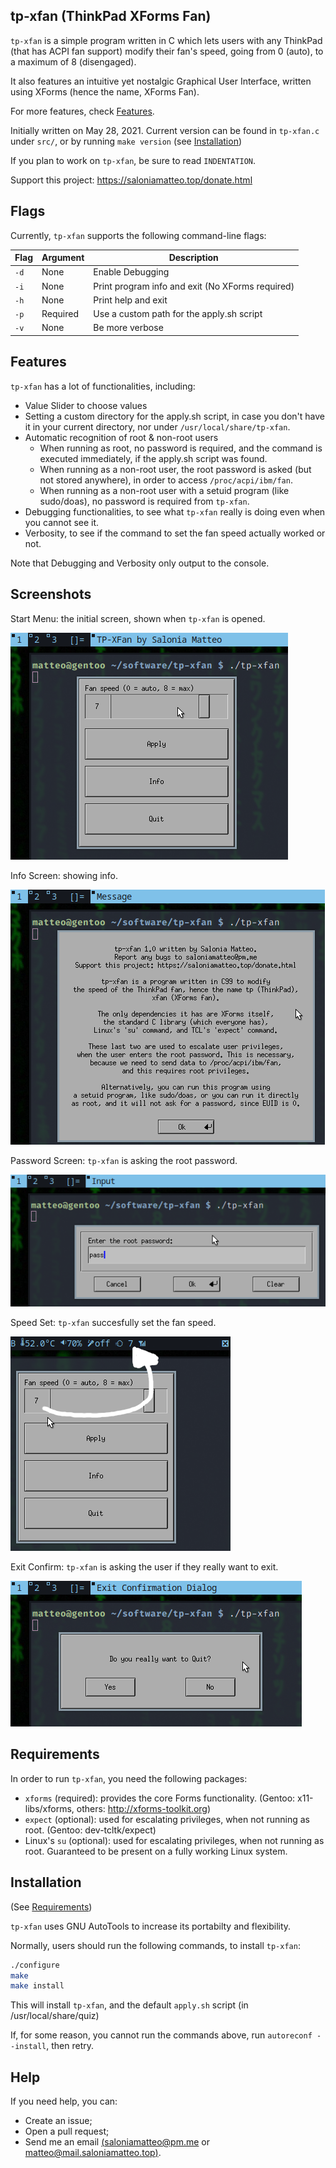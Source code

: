 ## tp-xfan (ThinkPad XForms Fan)

`tp-xfan` is a simple program written in C which lets users with
any ThinkPad (that has ACPI fan support) modify their fan's speed,
going from 0 (auto), to a maximum of 8 (disengaged).

It also features an intuitive yet nostalgic Graphical User Interface,
written using XForms (hence the name, XForms Fan).

For more features, check [Features](#Features).

Initially written on May 28, 2021.
Current version can be found in `tp-xfan.c` under `src/`,
or by running `make version` (see [Installation](#Installation))

If you plan to work on `tp-xfan`, be sure to read `INDENTATION`.

Support this project: https://saloniamatteo.top/donate.html

## Flags
Currently, `tp-xfan` supports the following command-line flags:

| Flag | Argument | Description                                      |
|------|----------|--------------------------------------------------|
| `-d` | None     | Enable Debugging                                 |
| `-i` | None     | Print program info and exit (No XForms required) |
| `-h` | None     | Print help and exit                              |
| `-p` | Required | Use a custom path for the apply.sh script        |
| `-v` | None     | Be more verbose                                  |

## Features
`tp-xfan` has a lot of functionalities, including:

+ Value Slider to choose values
+ Setting a custom directory for the apply.sh script,
in case you don't have it in your current directory,
nor under `/usr/local/share/tp-xfan`.
+ Automatic recognition of root & non-root users
	- When running as root, no password is required,
	and the command is executed immediately, if the
	apply.sh script was found.
	- When running as a non-root user, the root
	password is asked (but not stored anywhere),
	in order to access `/proc/acpi/ibm/fan`.
	- When running as a non-root user with
	a setuid program (like sudo/doas), no
	password is required from `tp-xfan`.
+ Debugging functionalities, to see what `tp-xfan` really is doing
even when you cannot see it.
+ Verbosity, to see if the command to set the fan speed
actually worked or not.

Note that Debugging and Verbosity only output to the console.

## Screenshots
Start Menu: the initial screen, shown when `tp-xfan` is opened.

![Start Menu](https://raw.githubusercontent.com/saloniamatteo/tp-xfan/master/pics/1-init-scr.png)

Info Screen: showing info.

![Info Screen](https://raw.githubusercontent.com/saloniamatteo/tp-xfan/master/pics/2-info-scr.png)

Password Screen: `tp-xfan` is asking the root password.

![Password Screen](https://raw.githubusercontent.com/saloniamatteo/tp-xfan/master/pics/3-pass-scr.png)

Speed Set: `tp-xfan` succesfully set the fan speed.

![Speed Set](https://raw.githubusercontent.com/saloniamatteo/tp-xfan/master/pics/4-speed-set.png)

Exit Confirm: `tp-xfan` is asking the user if they really want to exit.

![Exit Confirm](https://raw.githubusercontent.com/saloniamatteo/tp-xfan/master/pics/5-exit-confirm.png)

## Requirements
In order to run `tp-xfan`, you need the following packages:

+ `xforms` (required): provides the core Forms functionality.
(Gentoo: x11-libs/xforms, others: http://xforms-toolkit.org)
+ `expect` (optional): used for escalating privileges,
when not running as root. (Gentoo: dev-tcltk/expect)
+ Linux's `su` (optional): used for escalating privileges,
when not running as root. Guaranteed to be present on a
fully working Linux system.

## Installation
(See [Requirements](#Requirements))

`tp-xfan` uses GNU AutoTools to increase its portabilty and flexibility.

Normally, users should run the following commands, to install `tp-xfan`:

```bash
./configure
make
make install
```

This will install `tp-xfan`, and the default `apply.sh` script (in /usr/local/share/quiz)

If, for some reason, you cannot run the commands above, run `autoreconf --install`, then retry.

## Help
If you need help, you can:
- Create an issue;
- Open a pull request;
- Send me an email [(saloniamatteo@pm.me](mailto:saloniamatteo@pm.me) or [matteo@mail.saloniamatteo.top)](mailto:matteo@mail.saloniamatteo.top).

